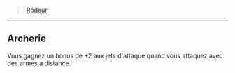 ﻿---
!Generic
Id: ranger_hd.md#archerie
ParentLink: ranger_hd.md#rôdeur
Name: Archerie
ParentName: Rôdeur
NameLevel: 2
Attributes: {}
---
> [Rôdeur](hd_ranger.md)

---

## Archerie

Vous gagnez un bonus de +2 aux jets d'attaque quand vous attaquez avec des armes à distance.

